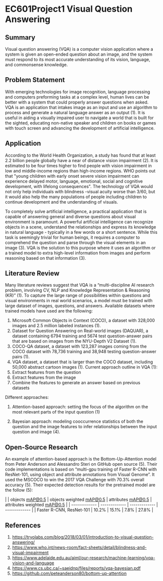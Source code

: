 # EC601Project1 Visual Question Answering
## Summary
Visual question answering (VQA) is a computer vision application where a system is given an open-ended question about an image, and the system must respond to its most accurate understanding of its vision, language, and commonsense knowledge. 

## Problem Statement
With emerging technologies for image recognition, language processing and computers preforming tasks at a complex level, human lives can be better with a system that could properly answer questions when asked. VQA is an application that intakes image as an input and use an algorithm to process and generate a natural language answer as an output (1). It is useful in aiding a visually impaired user to navigate a world that is built for the sighted, educating non-native speaker and children on books or games with touch screen and advancing the development of artificial intelligence. 

## Application

According to the World Health Organization, a study has found that at least 2.2 billion people globally have a near of distance vision impairment (2). It is estimated to be four times higher to find people with vision impairment in low and middle-income regions than high-income regions. WHO points out that "young children with early onset severe vision impairment can experience delayed motor, language, emotional, social and cognitive development, with lifelong consequences". The technology of VQA would not only help individuals with blindness -visual acuity worse than 3/60, but it would also help the many populations of people including children to continue development and the understanding of visuals. 

To completely solve artificial intelligence, a practical application that is capable of answering general and diverse questions about visual environment is paramount. A powerful artificial intelligence can recognize objects in a scene, understand the relationships and express its knowledge in natural language - typically in a few words or a short sentence. While this task is seemingly trivial for human beings, it requires a computer to comprehend the question and parse through the visual elements in an image (3). VQA is the solution to this purpose where it uses an algorithm or a trained model to extra high-level information from images and perform reasoning based on that information (3). 

## Literature Review
Many literature reviews suggest that VQA is a “multi-discipline AI research problem, involving CV, NLP and Knowledge Representation & Reasoning (KR)” (1). To capture the large range of possibilities within questions and visual environments in real world scenarios, a model must be trained with large dataset of images, questions, and answers. Available datasets where trained models have used are the following:
1)	Microsoft Common Objects in Context (COCO), a dataset with 328,000 images and 2.5 million labeled instances (1). 
2)	Dataset for Question Answering on Real-world images (DAQUAR), a dataset containing 6794 training and 5674 test question-answer pairs that are based on images from the NYU-Depth V2 Dataset (1).
3)	COCO-QA dataset, a dataset with 123,287 images coming from the COCO dataset with 78,736 training and 38,948 testing question-answer pairs (1).
4)	VQA dataset, a dataset that is larger than the COCO dataset, including 50,000 abstract cartoon images (1).
Current approach outline in VQA (1):
1)	Extract features from the question
2)	Extract features from the image
3)	Combine the features to generate an answer based on previous datasets 

Different approaches:
1)	Attention-based approach: setting the focus of the algorithm on the most relevant parts of the input question
  (1)

2)	Bayesian approach: modeling cooccurrence statistics of both the question and the image features to infer relationships between the input question and image (4).

## Open-Source Research 
An example of attention-based approach is the Bottom-Up-Attention model from Peter Anderson and Alessandro Steri on GitHub open source (5). Their code implementations is based on “multi-gpu training of Faster R-CNN with ResNet-101, using object and attribute annotations from Visual Genome”. It used the MSCOCO to win the 2017 VQA Challenge with 70.3% overall accuracy (5). Their expected detection results for the pretrained model are the follow (5):

|               | objects mAP@0.5 | objects weighted mAP@0.5 | attributes mAP@0.5 | attributes weighted mAP@0.5 |
| ------------- | ------------- | ------------- | ------------- |
| Faster R-CNN, ResNet-101  | 10.2%  | 15.1% | 7.8% | 27.8% |

## References
1) https://tryolabs.com/blog/2018/03/01/introduction-to-visual-question-answering/
2) https://www.who.int/news-room/fact-sheets/detail/blindness-and-visual-impairment
3) https://www.adelaide.edu.au/aiml/our-research/machine-learning/vqa-vision-and-language
4) https://www.cs.ubc.ca/~saeidnp/files/reports/vqa-bayesian.pdf
5) https://github.com/peteanderson80/bottom-up-attention
